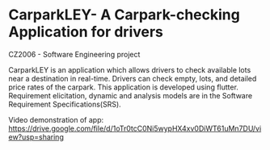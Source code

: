 # CarparkLEY- A Carpark-checking Application for drivers

CZ2006 -  Software Engineering project

CarparkLEY is an application which allows drivers to check available lots near a destination in real-time.
Drivers can check empty, lots, and detailed price rates of the carpark. This application is developed using flutter. Requirement elicitation, dynamic and analysis models
are in the Software Requirement Specifications(SRS).

Video demonstration of app: https://drive.google.com/file/d/1oTr0tcC0Ni5wypHX4xv0DiWT61uMn7DU/view?usp=sharing
